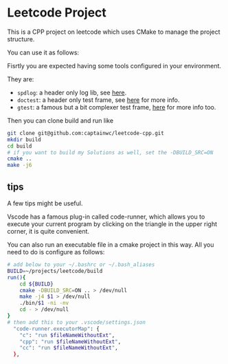 # Leetcode Project

This is a CPP project on leetcode which uses CMake to manage the project structure.

You can use it as follows:

Fisrtly you are expected having some tools configured in your environment.

They are:

- `spdlog`: a header only log lib, see [here](https://github.com/gabime/spdlog).
- `doctest`: a header only test frame, see [here](https://blog.csdn.net/qq_43533638/article/details/133160638?spm=1001.2014.3001.5501) for more info.
- `gtest`: a famous but a bit complexer test frame, [here](https://blog.csdn.net/qq_43533638/article/details/133160638?spm=1001.2014.3001.5501) for more info too.

Then you can clone build and run like

```bash
git clone git@github.com:captainwc/leetcode-cpp.git
mkdir build
cd build
# if you want to build my Solutions as well, set the -DBUILD_SRC=ON
cmake ..
make -j6
```

## tips

A few tips might be useful.

Vscode has a famous plug-in called code-runner, which allows you to execute your current program by clicking on the triangle in the upper right corner, it is quite convenient.

You can also run an executable file in a cmake project in this way. All you need to do is configure as follows:

```bash
# add below to your ~/.bashrc or ~/.bash_aliases
BUILD=~/projects/leetcode/build
run(){
    cd ${BUILD}
    cmake -DBUILD_SRC=ON .. > /dev/null
    make -j4 $1 > /dev/null
    ./bin/$1 -ni -nv 
    cd - > /dev/null
} 
# then add this to your .vscode/settings.json
  "code-runner.executorMap": {
    "c": "run $fileNameWithoutExt",
    "cpp": "run $fileNameWithoutExt",
    "cc": "run $fileNameWithoutExt",
  },
```
